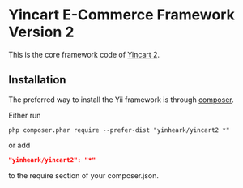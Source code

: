 Yincart E-Commerce Framework Version 2
===========================

This is the core framework code of [Yincart 2](https://github.com/yinheark/yincart2#readme).


Installation
------------

The preferred way to install the Yii framework is through [composer](http://getcomposer.org/download/).

Either run

```
php composer.phar require --prefer-dist "yinheark/yincart2 *"
```

or add

```json
"yinheark/yincart2": "*"
```

to the require section of your composer.json.
